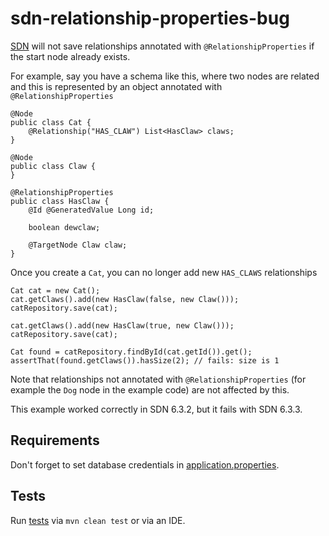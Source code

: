 # sdn-relationship-properties-bug

[SDN](https://github.com/spring-projects/spring-data-neo4j) will not save relationships annotated with
`@RelationshipProperties` if the start node already exists.

For example, say you have a schema like this, where two nodes are related and this is represented by an
object annotated with `@RelationshipProperties`

    @Node
    public class Cat {
        @Relationship("HAS_CLAW") List<HasClaw> claws;
    }

    @Node
    public class Claw {
    }

    @RelationshipProperties
    public class HasClaw {
        @Id @GeneratedValue Long id;

        boolean dewclaw;
    
        @TargetNode Claw claw;
    }

Once you create a `Cat`, you can no longer add new `HAS_CLAWS` relationships

    Cat cat = new Cat();
    cat.getClaws().add(new HasClaw(false, new Claw()));
    catRepository.save(cat);

    cat.getClaws().add(new HasClaw(true, new Claw()));
    catRepository.save(cat);

    Cat found = catRepository.findById(cat.getId()).get();
    assertThat(found.getClaws()).hasSize(2); // fails: size is 1

Note that relationships not annotated with `@RelationshipProperties` (for example the `Dog` node in the example code)
are not affected by this.

This example worked correctly in SDN 6.3.2, but it fails with SDN 6.3.3.

## Requirements

Don't forget to set database credentials in [application.properties](src/main/resources/application.properties).

## Tests

Run [tests](src/test/java/com/example/sdnbug/AddRelationshipAfterSaveTest.java) via `mvn clean test` or via an IDE.

